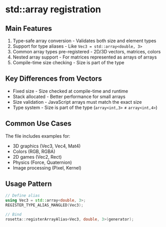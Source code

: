 # std::array registration

## Main Features

1. Type-safe array conversion - Validates both size and element types
2. Support for type aliases - Like `Vec3 = std::array<double, 3>`
2. Common array types pre-registered - 2D/3D vectors, matrices, colors
2. Nested array support - For matrices represented as arrays of arrays
2. Compile-time size checking - Size is part of the type

## Key Differences from Vectors

- Fixed size - Size checked at compile-time and runtime
- Stack allocated - Better performance for small arrays
- Size validation - JavaScript arrays must match the exact size
- Type system - Size is part of the type (`array<int,3>` ≠ `array<int,4>`)

## Common Use Cases
The file includes examples for:

- 3D graphics (Vec3, Vec4, Mat4)
- Colors (RGB, RGBA)
- 2D games (Vec2, Rect)
- Physics (Force, Quaternion)
- Image processing (Pixel, Kernel)

## Usage Pattern
```cpp
// Define alias
using Vec3 = std::array<double, 3>;
REGISTER_TYPE_ALIAS_MANGLED(Vec3);

// Bind
rosetta::registerArrayAlias<Vec3, double, 3>(generator);
```
